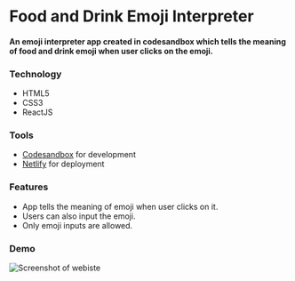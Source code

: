 # Food and Drink Emoji Interpreter 

#### An emoji interpreter app created in codesandbox which tells the meaning of food and drink emoji when user clicks on the emoji.

### Technology
* HTML5
* CSS3
* ReactJS

### Tools
* [Codesandbox](https://codesandbox.io/dashboard/home?workspace=54656a3c-c006-40d6-be91-9cfe54825ad0) for development
* [Netlify](https://app.netlify.com/teams/explorerforlife/overview) for deployment

### Features
* App tells the meaning of emoji when user clicks on it.
* Users can also input the emoji.
* Only emoji inputs are allowed.

### Demo
![Screenshot of webiste]()
